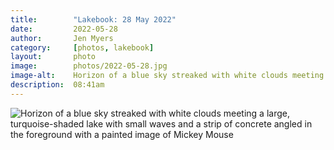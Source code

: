 ```yaml
---
title:        "Lakebook: 28 May 2022"
date:         2022-05-28
author:       Jen Myers
category:     [photos, lakebook]
layout:       photo
image:        photos/2022-05-28.jpg
image-alt:    Horizon of a blue sky streaked with white clouds meeting a large, turquoise-shaded lake with small waves and a strip of concrete angled in the foreground with a painted image of Mickey Mouse
description:  08:41am
---
```


<div><img alt="Horizon of a blue sky streaked with white clouds meeting a large, turquoise-shaded lake with small waves and a strip of concrete angled in the foreground with a painted image of Mickey Mouse" src="{{ site.baseurl }}/images/photos/2022-05-28.jpg" /></div>
